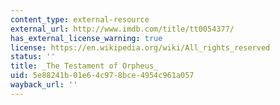 ```yaml
---
content_type: external-resource
external_url: http://www.imdb.com/title/tt0054377/
has_external_license_warning: true
license: https://en.wikipedia.org/wiki/All_rights_reserved
status: ''
title: _The Testament of Orpheus_
uid: 5e88241b-01e6-4c97-8bce-4954c961a057
wayback_url: ''
---
```

